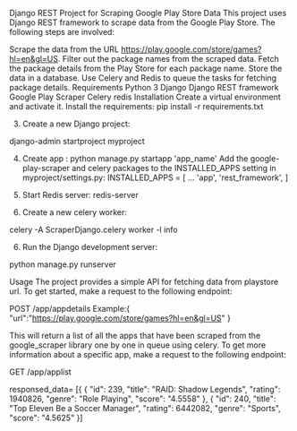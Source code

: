 Django REST Project for Scraping Google Play Store Data
This project uses Django REST framework to scrape data from the Google Play Store. The following steps are involved:

Scrape the data from the URL https://play.google.com/store/games?hl=en&gl=US.
Filter out the package names from the scraped data.
Fetch the package details from the Play Store for each package name.
Store the data in a database.
Use Celery and Redis to queue the tasks for fetching package details.
Requirements
Python 3
Django
Django REST framework
Google Play Scraper
Celery
redis
Installation
Create a virtual environment and activate it.
Install the requirements:
pip install -r requirements.txt


3. Create a new Django project:

django-admin startproject myproject

4. Create app :
python manage.py startapp 'app_name'
Add the google-play-scraper and celery packages to the INSTALLED_APPS setting in myproject/settings.py:
INSTALLED_APPS = [
...
'app',
'rest_framework',
]

6. Start Redis server:
redis-server
5. Create a new celery worker:

celery -A ScraperDjango.celery worker -l info


6. Run the Django development server:

python manage.py runserver

Usage
The project provides a simple API for fetching data from playstore url. To get started, make a request to the following endpoint:

POST /app/appdetails
Example:{
    "url":"https://play.google.com/store/games?hl=en&gl=US"
}

This will return a list of all the apps that have been scraped from the google_scraper library one by one in queue using celery. To get more information about a specific app, make a request to the following endpoint:

GET /app/applist

responsed_data= [{
        {
            "id": 239,
            "title": "RAID: Shadow Legends",
            "rating": 1940826,
            "genre": "Role Playing",
            "score": "4.5558"
        },
        {
            "id": 240,
            "title": "Top Eleven Be a Soccer Manager",
            "rating": 6442082,
            "genre": "Sports",
            "score": "4.5625"
        }]